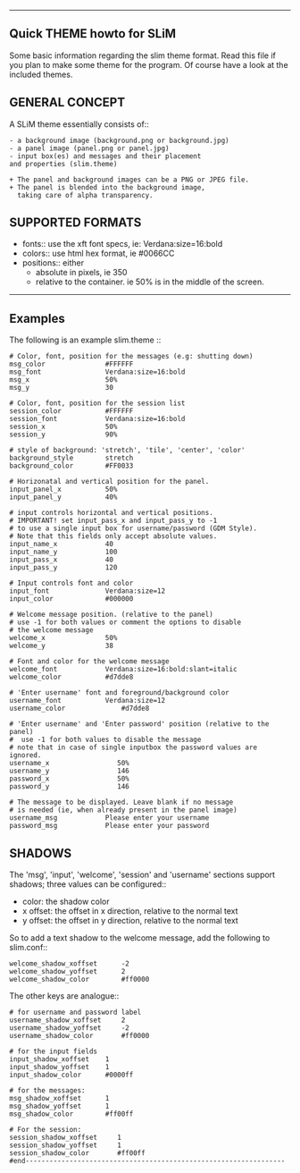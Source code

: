 --------------------------
Quick THEME howto for SLiM
--------------------------

Some basic information regarding the slim theme format.
Read this file if you plan to make some theme for
the program. 
Of course have a look at the included themes.


GENERAL CONCEPT
---------------

A SLiM theme essentially consists of::
    
    - a background image (background.png or background.jpg)
    - a panel image (panel.png or panel.jpg)
    - input box(es) and messages and their placement
	and properties (slim.theme)
    
    + The panel and background images can be a PNG or JPEG file.
    + The panel is blended into the background image,
      taking care of alpha transparency.

SUPPORTED FORMATS
-----------------

- fonts::
    use the xft font specs, ie: Verdana:size=16:bold
- colors::
    use html hex format, ie #0066CC
- positions::
    either 
    + absolute in pixels, ie 350
    + relative to the container.
    ie 50% is in the middle of the screen.

--------
Examples
--------
The following is an example slim.theme ::

    # Color, font, position for the messages (e.g: shutting down)
    msg_color               #FFFFFF
    msg_font                Verdana:size=16:bold
    msg_x                   50%
    msg_y                   30

    # Color, font, position for the session list
    session_color           #FFFFFF
    session_font            Verdana:size=16:bold
    session_x               50%
    session_y               90%

    # style of background: 'stretch', 'tile', 'center', 'color'
    background_style        stretch
    background_color	    #FF0033

    # Horizonatal and vertical position for the panel.
    input_panel_x           50%
    input_panel_y           40%
    
    # input controls horizontal and vertical positions.
    # IMPORTANT! set input_pass_x and input_pass_y to -1
    # to use a single input box for username/password (GDM Style).
    # Note that this fields only accept absolute values.
    input_name_x            40
    input_name_y            100
    input_pass_x            40
    input_pass_y            120
    
    # Input controls font and color
    input_font              Verdana:size=12
    input_color             #000000

    # Welcome message position. (relative to the panel)
    # use -1 for both values or comment the options to disable
    # the welcome message
    welcome_x              	50%
    welcome_y              	38
    
    # Font and color for the welcome message
    welcome_font          	Verdana:size=16:bold:slant=italic
    welcome_color          	#d7dde8

    # 'Enter username' font and foreground/background color
    username_font          	Verdana:size=12
    username_color          	#d7dde8

    # 'Enter username' and 'Enter password' position (relative to the panel)
    #  use -1 for both values to disable the message
    # note that in case of single inputbox the password values are ignored.
    username_x                 50%
    username_y                 146
    password_x                 50%
    password_y                 146

    # The message to be displayed. Leave blank if no message
    # is needed (ie, when already present in the panel image)
    username_msg            Please enter your username
    password_msg            Please enter your password
    

SHADOWS
-------

The 'msg', 'input', 'welcome', 'session' and 'username' sections
support shadows;
three values can be configured::

  - color: the shadow color
  - x offset: the offset in x direction, relative to the normal text 
  - y offset: the offset in y direction, relative to the normal text

So to add a text shadow to the welcome message, add the following
to slim.conf::

    welcome_shadow_xoffset      -2
    welcome_shadow_yoffset      2
    welcome_shadow_color        #ff0000


    
The other keys are analogue::
    
    # for username and password label
    username_shadow_xoffset 	2
    username_shadow_yoffset 	-2
    username_shadow_color   	#ff0000

    # for the input fields
    input_shadow_xoffset 	1
    input_shadow_yoffset 	1
    input_shadow_color   	#0000ff

    # for the messages:
    msg_shadow_xoffset 		1    
    msg_shadow_yoffset 		1    
    msg_shadow_color   		#ff00ff

    # For the session:
    session_shadow_xoffset     1    
    session_shadow_yoffset     1    
    session_shadow_color       #ff00ff
    #end-----------------------------------------------------------------



